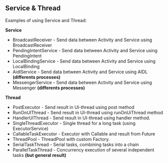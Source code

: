 ## Service & Thread

Examples of using Service and Thread:

**Service**
- BroadcastReceiver - Send data between Activity and Service using BroadcastReceiver
- PendingIntentService - Send data between Activity and Service using PendingIntent
- LocalBindingService - Send data between Activity and Service using LocalBinding
- AidlService - Send data between Activity and Service using AIDL **(differents processes)**
- MessengerService - Send data between Activity and Service using Messenger **(differents processes)**

**Thread**
- PostExecutor - Send result in UI-thread using post method
- RunOnUIThread - Send result in UI-thread using runOnUiThread method
- HandlerUIThread - Send result in UI-thread using handler method.
- SingleThreadExecutor - Single thread for a long task (using ExecutorService)
- CallableTaskExecutor - Executor with Callable and result from Future
- ThreadPool - ThreadPool with custom Factory.
- SerialTaskThread - Serial tasks, combining tasks into a chain
- ParallelTaskThread - Concurrency execution of several independent tasks **(but general result)**
